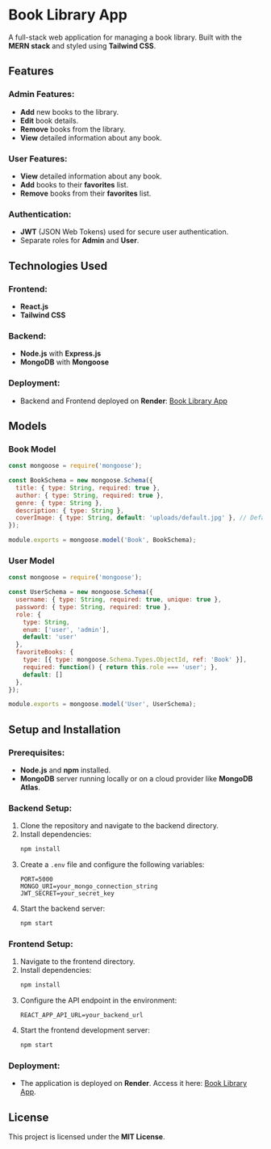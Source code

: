 
# Book Library App

A full-stack web application for managing a book library. Built with the **MERN stack** and styled using **Tailwind CSS**.


## Features

### Admin Features:
- **Add** new books to the library.
- **Edit** book details.
- **Remove** books from the library.
- **View** detailed information about any book.

### User Features:
- **View** detailed information about any book.
- **Add** books to their **favorites** list.
- **Remove** books from their **favorites** list.

### Authentication:
- **JWT** (JSON Web Tokens) used for secure user authentication.
- Separate roles for **Admin** and **User**.

## Technologies Used

### Frontend:
- **React.js**
- **Tailwind CSS**

### Backend:
- **Node.js** with **Express.js**
- **MongoDB** with **Mongoose**

### Deployment:
- Backend and Frontend deployed on **Render**: [Book Library App](https://book-library-test-app.onrender.com)

## Models

### Book Model
```javascript
const mongoose = require('mongoose');

const BookSchema = new mongoose.Schema({
  title: { type: String, required: true },
  author: { type: String, required: true },
  genre: { type: String },
  description: { type: String },
  coverImage: { type: String, default: 'uploads/default.jpg' }, // Default cover image
});

module.exports = mongoose.model('Book', BookSchema);
```

### User Model
```javascript
const mongoose = require('mongoose');

const UserSchema = new mongoose.Schema({
  username: { type: String, required: true, unique: true },
  password: { type: String, required: true },
  role: { 
    type: String, 
    enum: ['user', 'admin'], 
    default: 'user' 
  },
  favoriteBooks: {
    type: [{ type: mongoose.Schema.Types.ObjectId, ref: 'Book' }],
    required: function() { return this.role === 'user'; },
    default: []
  },
});

module.exports = mongoose.model('User', UserSchema);
```

## Setup and Installation

### Prerequisites:
- **Node.js** and **npm** installed.
- **MongoDB** server running locally or on a cloud provider like **MongoDB Atlas**.

### Backend Setup:
1. Clone the repository and navigate to the backend directory.
2. Install dependencies:
   ```bash
   npm install
   ```
3. Create a `.env` file and configure the following variables:
   ```env
   PORT=5000
   MONGO_URI=your_mongo_connection_string
   JWT_SECRET=your_secret_key
   ```
4. Start the backend server:
   ```bash
   npm start
   ```

### Frontend Setup:
1. Navigate to the frontend directory.
2. Install dependencies:
   ```bash
   npm install
   ```
3. Configure the API endpoint in the environment:
   ```env
   REACT_APP_API_URL=your_backend_url
   ```
4. Start the frontend development server:
   ```bash
   npm start
   ```

### Deployment:
- The application is deployed on **Render**. Access it here: [Book Library App](https://book-library-test-app.onrender.com).

## License
This project is licensed under the **MIT License**.
